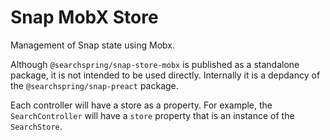 # Snap MobX Store

Management of Snap state using Mobx.

Although `@searchspring/snap-store-mobx` is published as a standalone package, it is not intended to be used directly. Internally it is a depdancy of the `@searchspring/snap-preact` package. 

Each controller will have a store as a property. For example, the `SearchController` will have a `store` property that is an instance of the `SearchStore`.
